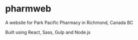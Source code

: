 # pharmweb

A website for Park Pacific Pharmacy in Richmond, Canada BC

Built using React, Sass, Gulp and Node.js
